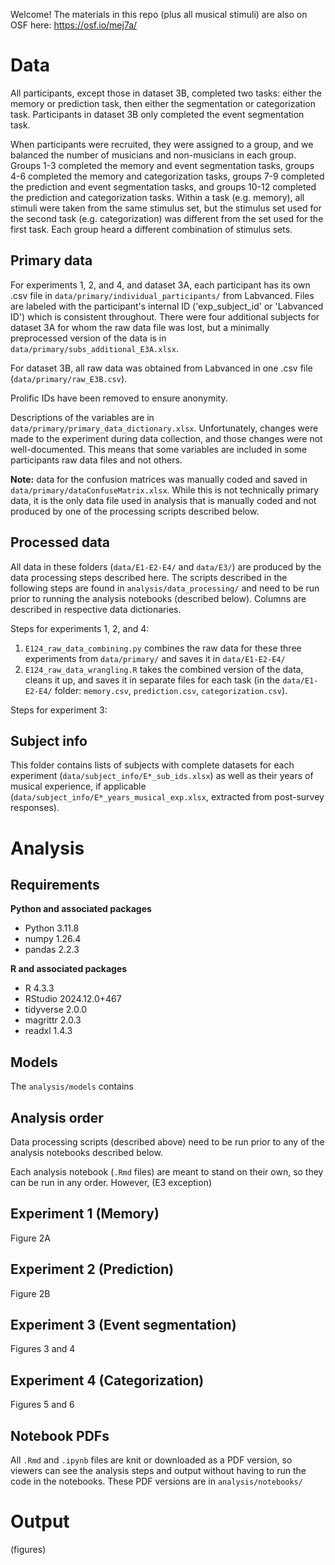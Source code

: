 Welcome! The materials in this repo (plus all musical stimuli) are also on OSF here: https://osf.io/mej7a/

# Data

All participants, except those in dataset 3B, completed two tasks: either the memory or prediction task, then either the segmentation or categorization task. Participants in dataset 3B only completed the event segmentation task.

When participants were recruited, they were assigned to a group, and we balanced the number of musicians and non-musicians in each group. Groups 1-3 completed the memory and event segmentation tasks, groups 4-6 completed the memory and categorization tasks, groups 7-9 completed the prediction and event segmentation tasks, and groups 10-12 completed the prediction and categorization tasks. Within a task (e.g. memory), all stimuli were taken from the same stimulus set, but the stimulus set used for the second task (e.g. categorization) was different from the set used for the first task. Each group heard a different combination of stimulus sets.

## Primary data

For experiments 1, 2, and 4, and dataset 3A, each participant has its own .csv file in `data/primary/individual_participants/` from Labvanced. Files are labeled with the participant's internal ID ('exp_subject_id' or 'Labvanced ID') which is consistent throughout. There were four additional subjects for dataset 3A for whom the raw data file was lost, but a minimally preprocessed version of the data is in `data/primary/subs_additional_E3A.xlsx`.

For dataset 3B, all raw data was obtained from Labvanced in one .csv file (`data/primary/raw_E3B.csv`).

Prolific IDs have been removed to ensure anonymity.

Descriptions of the variables are in `data/primary/primary_data_dictionary.xlsx`. Unfortunately, changes were made to the experiment during data collection, and those changes were not well-documented. This means that some variables are included in some participants raw data files and not others.

**Note:** data for the confusion matrices was manually coded and saved in `data/primary/dataConfuseMatrix.xlsx`. While this is not technically primary data, it is the only data file used in analysis that is manually coded and not produced by one of the processing scripts described below.


## Processed data

All data in these folders (`data/E1-E2-E4/` and `data/E3/`) are produced by the data processing steps described here. The scripts described in the following steps are found in `analysis/data_processing/` and need to be run prior to running the analysis notebooks (described below). Columns are described in respective data dictionaries.

Steps for experiments 1, 2, and 4:
1. `E124_raw_data_combining.py` combines the raw data for these three experiments from `data/primary/` and saves it in `data/E1-E2-E4/`
2. `E124_raw_data_wrangling.R` takes the combined version of the data, cleans it up, and saves it in separate files for each task (in the `data/E1-E2-E4/` folder: `memory.csv`, `prediction.csv`, `categorization.csv`).

Steps for experiment 3:


## Subject info

This folder contains lists of subjects with complete datasets for each experiment (`data/subject_info/E*_sub_ids.xlsx`) as well as their years of musical experience, if applicable (`data/subject_info/E*_years_musical_exp.xlsx`, extracted from post-survey responses). 


# Analysis

## Requirements

**Python and associated packages**
- Python 3.11.8
- numpy 1.26.4
- pandas 2.2.3

**R and associated packages**
- R 4.3.3
- RStudio 2024.12.0+467
- tidyverse 2.0.0
- magrittr 2.0.3
- readxl 1.4.3

## Models

The `analysis/models` contains

## Analysis order

Data processing scripts (described above) need to be run prior to any of the analysis notebooks described below.

Each analysis notebook (`.Rmd` files) are meant to stand on their own, so they can be run in any order. However, (E3 exception)

## Experiment 1 (Memory)

Figure 2A

## Experiment 2 (Prediction)

Figure 2B

## Experiment 3 (Event segmentation)

Figures 3 and 4


## Experiment 4 (Categorization)

Figures 5 and 6

## Notebook PDFs

All `.Rmd` and `.ipynb` files are knit or downloaded as a PDF version, so viewers can see the analysis steps and output without having to run the code in the notebooks. These PDF versions are in `analysis/notebooks/`





# Output

(figures)
